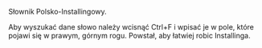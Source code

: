 Słownik Polsko-Installingowy.

Aby wyszukać dane słowo należy wcisnąć Ctrl+F i wpisać je w pole, które pojawi się w prawym, górnym rogu.
Powstał, aby łatwiej robic Installinga.
